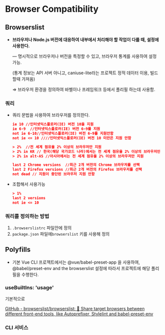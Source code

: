 # Browser Compatibility

## Browserslist

- **브라우저나 Node.js 버전에 대응하여 내부에서 처리해야 할 작업이 다를 때, 설정에 사용한다.**

  — 명시적으로 브라우저나 버전을 특정할 수 있고, 브라우저 통계를 사용하여 설정 가능.

  (통계 정보는 API 서버 아니고, caniuse-lite라는 프로젝트 정적 데이터 이용, 빌드할때 가져옴)

  ⇒ 브라우저 환경을 정의하여 바벨이나 프레임워크 등에서 폴리필 하는데 사용함.

### 쿼리

- 쿼리 문법을 사용하여 브라우저를 정의한다.

  ```json
  ie 10 //인터넷익스플로러(IE) 버전 10을 지원
  ie 6-9  //인터넷익스플로러(IE) 버전 6~9를 지원
  not ie 6-10//인터넷익스플로러(IE) 버전 6~9를 지원안함
  not ie <= 10 ////인터넷익스플로러(IE) 버전 10 미만은 지원 안함

  > 2%  //전 세계 점유율 2% 이상의 브라우저만 지원
  > 2% in KR // 한국(해당 국가코드 나라)에서는 전 세계 점유율 2% 이상의 브라우저만 지원
  > 2% in alt-AS //아시아에서는 전 세계 점유율 2% 이상의 브라우저만 지원

  last 2 Chrome versions  //최근 2개 버전의 Chrome 브라우저를 선택
  last 2 Firefox versions //최근 2개 버전의 Firefox 브라우저를 선택
  not dead // 지원이 중단된 브라우저 지원 안함
  ```

- 조합해서 사용가능

  ```json
  > 1%
  last 2 versions
  not ie <= 10
  ```

### 쿼리를 정의하는 방법

1. `.browserslistrc` 파일안에 정의
2. `package.json` 파일에`browserslist` 키를 사용해 정의

## Polyfills

- 기본 Vue CLI 프로젝트에서는 @vue/babel-preset-app 을 사용하여, @babel/preset-env and the browserslist 설정에 따라서 프로젝트에 해당 폴리필을 수행한다.

### useBuiltIns: 'usage'

기본적으로

[GitHub - browserslist/browserslist: 🦔 Share target browsers between different front-end tools, like Autoprefixer, Stylelint and babel-preset-env](https://github.com/browserslist/browserslist)

### CLI 서비스

